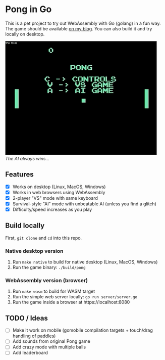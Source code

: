 # Pong in Go

This is a pet project to try out WebAssembly with Go (golang) in a fun way. The game should be available [on my blog](https://dstoiko.github.io/posts/go-pong-wasm/). You can also build it and try locally on desktop.

![Demo](demo-v1.gif)
_The AI always wins..._

## Features

- [x] Works on desktop (Linux, MacOS, Windows)
- [x] Works in web browsers using WebAssembly
- [x] 2-player "VS" mode with same keyboard
- [x] Survival-style "AI" mode with unbeatable AI (unless you find a glitch)
- [x] Difficulty/speed increases as you play

## Build locally

First, `git clone` and `cd` into this repo.

### Native desktop version

1. Run `make native` to build for native desktop (Linux, MacOS, Windows)
2. Run the game binary: `./build/pong`

### WebAssembly version (browser)

1. Run `make wasm` to build for WASM target
2. Run the simple web server locally: `go run server/server.go`
3. Run the game inside a browser at https://localhost:8080

## TODO / Ideas

- [ ] Make it work on mobile (gomobile compilation targets + touch/drag handling of paddles)
- [ ] Add sounds from original Pong game
- [ ] Add crazy mode with multiple balls
- [ ] Add leaderboard
